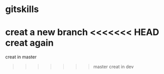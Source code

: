 # gitskills
creat a new branch
<<<<<<< HEAD
creat again
=======
creat in master
>>>>>>> master
creat in dev